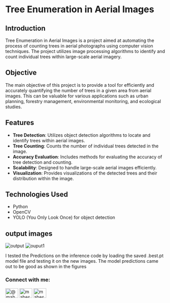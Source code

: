 # Tree Enumeration in Aerial Images

## Introduction
Tree Enumeration in Aerial Images is a project aimed at automating the process of counting trees in aerial photographs using computer vision techniques. The project utilizes image processing algorithms to identify and count individual trees within large-scale aerial imagery.

## Objective
The main objective of this project is to provide a tool for efficiently and accurately quantifying the number of trees in a given area from aerial images. This can be valuable for various applications such as urban planning, forestry management, environmental monitoring, and ecological studies.

## Features
- **Tree Detection**: Utilizes object detection algorithms to locate and identify trees within aerial images.
- **Tree Counting**: Counts the number of individual trees detected in the image.
- **Accuracy Evaluation**: Includes methods for evaluating the accuracy of tree detection and counting.
- **Scalability**: Designed to handle large-scale aerial images efficiently.
- **Visualization**: Provides visualizations of the detected trees and their distribution within the image.

## Technologies Used
- Python
- OpenCV
- YOLO (You Only Look Once) for object detection

## output images

![output](https://github.com/Lavakumar03/TREE_ENUMERATION/assets/129269758/3e49ec36-0098-4281-9d19-12fa6829b6d1)
![ouput1](https://github.com/Lavakumar03/TREE_ENUMERATION/assets/129269758/500f53fe-dbc7-42fd-9012-841b38922209)

I tested the Predictions on the inference code by loading the saved .best.pt model file and testing it on the new images. The model predictions came out to be good as shown in the figures

<h3 align="left">Connect with me:</h3>
<p align="left">
<a href="https://twitter.com/A_LavaKumar_03" target="blank"><img align="center" src="https://raw.githubusercontent.com/rahuldkjain/github-profile-readme-generator/master/src/images/icons/Social/twitter.svg" alt="@maheshrangala13" height="30" width="40" /></a>
<a href="https://www.linkedin.com/in/arigela-lavakumar-260b72284/" target="blank"><img align="center" src="https://raw.githubusercontent.com/rahuldkjain/github-profile-readme-generator/master/src/images/icons/Social/linked-in-alt.svg" alt="mahesh-rangala-455163233" height="30" width="40" /></a>
<a href="https://www.instagram.com/_lava_kumar_naidu_/" target="blank"><img align="center" src="https://raw.githubusercontent.com/rahuldkjain/github-profile-readme-generator/master/src/images/icons/Social/instagram.svg" alt="mahesh_mm7" height="30" width="40" /></a>
